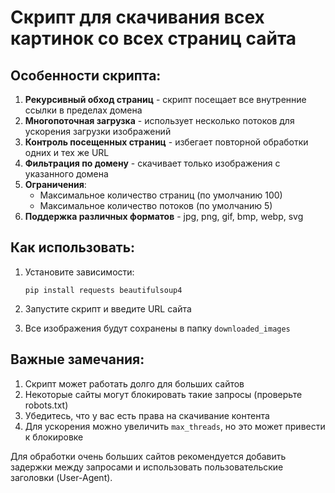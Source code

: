 # Скрипт для скачивания всех картинок со всех страниц сайта
## Особенности скрипта:

1. **Рекурсивный обход страниц** - скрипт посещает все внутренние ссылки в пределах домена
2. **Многопоточная загрузка** - использует несколько потоков для ускорения загрузки изображений
3. **Контроль посещенных страниц** - избегает повторной обработки одних и тех же URL
4. **Фильтрация по домену** - скачивает только изображения с указанного домена
5. **Ограничения**:
   - Максимальное количество страниц (по умолчанию 100)
   - Максимальное количество потоков (по умолчанию 5)
6. **Поддержка различных форматов** - jpg, png, gif, bmp, webp, svg

## Как использовать:

1. Установите зависимости:
   ```
   pip install requests beautifulsoup4
   ```

2. Запустите скрипт и введите URL сайта

3. Все изображения будут сохранены в папку `downloaded_images`

## Важные замечания:

1. Скрипт может работать долго для больших сайтов
2. Некоторые сайты могут блокировать такие запросы (проверьте robots.txt)
3. Убедитесь, что у вас есть права на скачивание контента
4. Для ускорения можно увеличить `max_threads`, но это может привести к блокировке

Для обработки очень больших сайтов рекомендуется добавить задержки между запросами и использовать пользовательские заголовки (User-Agent).
